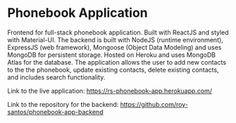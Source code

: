 # Phonebook Application
Frontend for full-stack phonebook application. Built with ReactJS and styled with Material-UI. The backend is built with NodeJS (runtime environment), ExpressJS (web framework), Mongoose (Object Data Modeling) and uses MongoDB for persistent storage. Hosted on Heroku and uses MongoDB Atlas for the database. The application allows the user to add new contacts to the the phonebook, update existing contacts, delete existing contacts, and includes search functionality.

Link to the live application: https://rs-phonebook-app.herokuapp.com/

Link to the repository for the backend: https://github.com/roy-santos/phonebook-app-backend